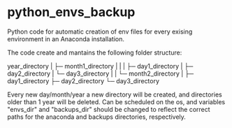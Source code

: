 # python_envs_backup

Python code for automatic creation of env files for every exising environment in an Anaconda installation.

The code create and mantains the following folder structure:

year_directory
  |
  ├─ month1_directory
  |   |
  |   ├─ day1_directory
  |   ├─ day2_directory
  |   └─ day3_directory
  |
  |
  └─ month2_directory
      |
      ├─ day1_directory
      ├─ day2_directory
      └─ day3_directory


Every new day/month/year a new directory will be created, and directories older than 1 year will be deleted.
Can be scheduled on the os, and variables "envs_dir" and "backups_dir" should be changed to reflect the correct paths for the anaconda and backups directories, respectively.
